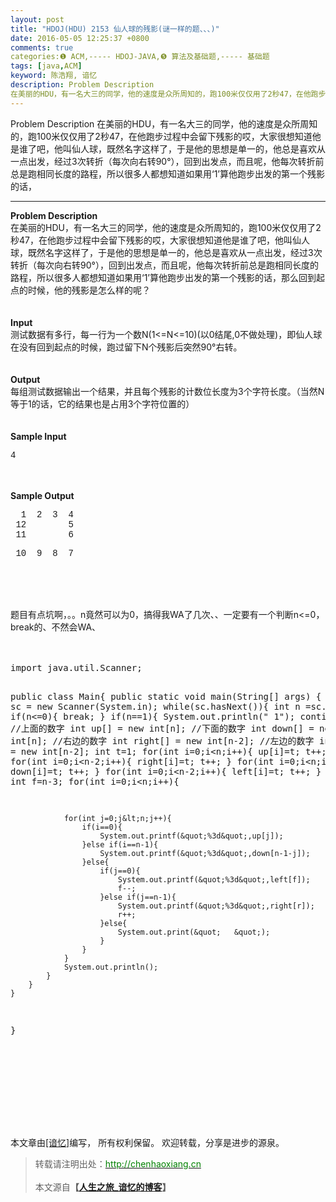 ```yaml
---
layout: post
title: "HDOJ(HDU) 2153 仙人球的残影(谜一样的题、、、)"
date: 2016-05-05 12:25:37 +0800
comments: true
categories:❶ ACM,----- HDOJ-JAVA,❺ 算法及基础题,----- 基础题
tags: [java,ACM]
keyword: 陈浩翔, 谙忆
description: Problem Description
在美丽的HDU，有一名大三的同学，他的速度是众所周知的，跑100米仅仅用了2秒47，在他跑步过程中会留下残影的哎，大家很想知道他是谁了吧，他叫仙人球，既然名字这样了，于是他的思想是单一的，他总是喜欢从一点出发，经过3次转折（每次向右转90°），回到出发点，而且呢，他每次转折前总是跑相同长度的路程，所以很多人都想知道如果用‘1’算他跑步出发的第一个残影的话， 
---
```



Problem Description
在美丽的HDU，有一名大三的同学，他的速度是众所周知的，跑100米仅仅用了2秒47，在他跑步过程中会留下残影的哎，大家很想知道他是谁了吧，他叫仙人球，既然名字这样了，于是他的思想是单一的，他总是喜欢从一点出发，经过3次转折（每次向右转90°），回到出发点，而且呢，他每次转折前总是跑相同长度的路程，所以很多人都想知道如果用‘1’算他跑步出发的第一个残影的话，
<!-- more -->
----------


<div class="panel_title" align="left"><strong><span style="font-size:14px">Problem Description</span></strong></div>
<div class="panel_content"><span style="font-size:14px">在美丽的HDU，有一名大三的同学，他的速度是众所周知的，跑100米仅仅用了2秒47，在他跑步过程中会留下残影的哎，大家很想知道他是谁了吧，他叫仙人球，既然名字这样了，于是他的思想是单一的，他总是喜欢从一点出发，经过3次转折（每次向右转90°），回到出发点，而且呢，他每次转折前总是跑相同长度的路程，所以很多人都想知道如果用‘1’算他跑步出发的第一个残影的话，那么回到起点的时候，他的残影是怎么样的呢？</span></div>
<div class="panel_bottom"><span style="font-size:14px">&nbsp;</span></div>
<span style="font-size:14px"><br>
</span>
<div class="panel_title" align="left"><strong><span style="font-size:14px">Input</span></strong></div>
<div class="panel_content"><span style="font-size:14px">测试数据有多行，每一行为一个数N(1&lt;=N&lt;=10)(以0结尾,0不做处理)，即仙人球在没有回到起点的时候，跑过留下N个残影后突然90°右转。</span></div>
<div class="panel_bottom"><span style="font-size:14px">&nbsp;</span></div>
<span style="font-size:14px"><br>
</span>
<div class="panel_title" align="left"><strong><span style="font-size:14px">Output</span></strong></div>
<div class="panel_content"><span style="font-size:14px">每组测试数据输出一个结果，并且每个残影的计数位长度为3个字符长度。（当然N等于1的话，它的结果也是占用3个字符位置的）</span></div>
<div class="panel_bottom"><span style="font-size:14px">&nbsp;</span></div>
<div class="panel_bottom"><span style="font-size:14px"><br>
</span>
<div class="panel_title" align="left"><strong><span style="font-size:14px">Sample Input</span></strong></div>
<div class="panel_content">
<pre><div style="font-family:'Courier New',Courier,monospace"><span style="font-size:14px">4</span></div></pre>
</div>
<div class="panel_bottom"><span style="font-size:14px">&nbsp;</span></div>
<span style="font-size:14px"><br>
</span>
<div class="panel_title" align="left"><strong><span style="font-size:14px">Sample Output</span></strong></div>
<div class="panel_content">
<pre><div style="font-family:'Courier New',Courier,monospace"><span style="font-size:14px">  1  2  3  4
 12        5
 11        6
</span><p><span style="font-size:14px"> 10  9  8  7</span></p></div></pre>
</div>
<span style="font-size:14px"><br>
</span></div>
<div class="panel_bottom"><span style="font-size:14px"><br>
</span></div>
<div class="panel_bottom"><span style="font-size:14px"><br>
</span></div>
<div class="panel_bottom"><span style="font-size:14px">题目有点坑啊，。。n竟然可以为0，搞得我WA了几次、、一定要有一个判断n&lt;=0，break的、不然会WA、</span></div>
<div class="panel_bottom"><span style="font-size:14px"><br>
</span></div>
<div class="panel_bottom"><span style="font-size:14px"><br>
</span></div>
<div class="panel_bottom"><pre code_snippet_id="1672939" snippet_file_name="blog_20160505_1_6216468"  code_snippet_id="1672939" snippet_file_name="blog_20160505_1_6216468" name="code" class="java">import java.util.Scanner;

public class Main{
	public static void main(String[] args) {
		Scanner sc = new Scanner(System.in);
		while(sc.hasNext()){
			int n =sc.nextInt();
			if(n&lt;=0){
				break;
			}
			if(n==1){
				System.out.println(&quot;  1&quot;);
				continue;
			}
			//上面的数字
			int up[] = new int[n];
			//下面的数字
			int down[] = new int[n];
			//右边的数字
			int right[] = new int[n-2];
			//左边的数字
			int left[] = new int[n-2];
			int t=1;
			for(int i=0;i&lt;n;i++){
				up[i]=t;
				t++;
			}
			for(int i=0;i&lt;n-2;i++){
				right[i]=t;
				t++;
			}
			for(int i=0;i&lt;n;i++){
				down[i]=t;
				t++;
			}
			for(int i=0;i&lt;n-2;i++){
				left[i]=t;
				t++;
			}
			int r=0;
			int f=n-3;
			for(int i=0;i&lt;n;i++){
				
				for(int j=0;j&lt;n;j++){
					if(i==0){
						System.out.printf(&quot;%3d&quot;,up[j]);
					}else if(i==n-1){
						System.out.printf(&quot;%3d&quot;,down[n-1-j]);
					}else{
						if(j==0){
							System.out.printf(&quot;%3d&quot;,left[f]);
							f--;
						}else if(j==n-1){
							System.out.printf(&quot;%3d&quot;,right[r]);
							r++;
						}else{
							System.out.print(&quot;   &quot;);
						}
					}
				}
				System.out.println();
			}
		}
	}
}
</pre></div>
<div class="panel_bottom"><span style="font-size:14px"><br>
</span></div>
<div class="panel_bottom"><span style="font-size:14px"><br>
</span></div>
<div class="panel_bottom"><span style="font-size:14px"><br>
</span></div>
<div class="panel_bottom"><span style="font-size:14px"><br>
</span></div>
<span style="font-size:14px"><br>
</span>
<div class="panel_title" align="left"><span style="font-size:14px"><br>
</span></div>
<div style="top:0px"><br>
</div>


本文章由<a href="http://chenhaoxiang.cn/">[谙忆]</a>编写， 所有权利保留。 
欢迎转载，分享是进步的源泉。
<blockquote cite='陈浩翔'>
<p background-color='#D3D3D3'>转载请注明出处：<a href='http://chenhaoxiang.cn'><font color="green">http://chenhaoxiang.cn</font></a><br><br>
本文源自<strong>【<a href='http://chenhaoxiang.cn' target='_blank'>人生之旅_谙忆的博客</a>】</strong></p>
</blockquote>
